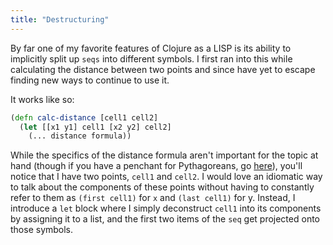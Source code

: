 ```yaml
---
title: "Destructuring"
---
```


By far one of my favorite features of Clojure as a LISP is its ability to implicitly split up `seqs` into different symbols. I first ran into this while calculating the distance between two points and since have yet to escape finding new ways to continue to use it.

It works like so:

```clojure
(defn calc-distance [cell1 cell2]
  (let [[x1 y1] cell1 [x2 y2] cell2]
    (... distance formula))
```

While the specifics of the distance formula aren't important for the topic at hand (though if you have a penchant for Pythagoreans, go [here](https://s-ajensen.github.io/meditations/2023/04/24/Primes-and-Pythagoreans.html)), you'll notice that I have two points, `cell1` and `cell2`. I would love an idiomatic way to talk about the components of these points without having to constantly refer to them as `(first cell1)` for `x` and `(last cell1)` for y. Instead, I introduce a `let` block where I simply deconstruct `cell1` into its components by assigning it to a list, and the first two items of the `seq` get projected onto those symbols.